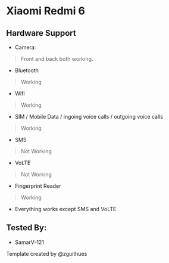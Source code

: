# Xiaomi Redmi 6

## Hardware Support

* Camera:
> Front and back both working.

* Bluetooth
> Working

* Wifi
> Working

* SIM / Mobile Data / ingoing voice calls / outgoing voice calls
> Working

* SMS
> Not Working

* VoLTE
> Not Working

* Fingerprint Reader
> Working

* Everything works except SMS and VoLTE

## Tested By:
* SamarV-121

Template created by @zguithues